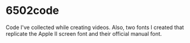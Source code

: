 # 6502code
Code I've collected while creating videos.
Also, two fonts I created that replicate the Apple II screen font and their official manual font.
